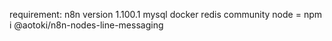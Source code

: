 requirement:
 n8n version 1.100.1 
 mysql
 docker
 redis
 community node = npm i @aotoki/n8n-nodes-line-messaging